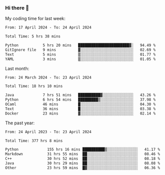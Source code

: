 ### Hi there 👋

My coding time for last week:

<!--START_SECTION:week-->

```txt
From: 17 April 2024 - To: 24 April 2024

Total Time: 5 hrs 38 mins

Python           5 hrs 20 mins   ███████████████████████▓░   94.49 %
GitIgnore file   9 mins          ▓░░░░░░░░░░░░░░░░░░░░░░░░   02.69 %
Text             5 mins          ▒░░░░░░░░░░░░░░░░░░░░░░░░   01.77 %
YAML             3 mins          ▒░░░░░░░░░░░░░░░░░░░░░░░░   01.05 %
```

<!--END_SECTION:week-->

Last month:

<!--START_SECTION:month-->

```txt
From: 24 March 2024 - To: 23 April 2024

Total Time: 18 hrs 10 mins

Java             7 hrs 51 mins   ██████████▓░░░░░░░░░░░░░░   43.26 %
Python           6 hrs 54 mins   █████████▒░░░░░░░░░░░░░░░   37.98 %
OCaml            46 mins         █░░░░░░░░░░░░░░░░░░░░░░░░   04.30 %
Text             36 mins         █░░░░░░░░░░░░░░░░░░░░░░░░   03.38 %
Docker           23 mins         ▓░░░░░░░░░░░░░░░░░░░░░░░░   02.14 %
```

<!--END_SECTION:month-->

The past year:

<!--START_SECTION:year-->

```txt
From: 24 April 2023 - To: 23 April 2024

Total Time: 377 hrs 8 mins

Python             155 hrs 16 mins ██████████▒░░░░░░░░░░░░░░   41.17 %
Markdown           31 hrs 55 mins  ██░░░░░░░░░░░░░░░░░░░░░░░   08.46 %
C++                30 hrs 52 mins  ██░░░░░░░░░░░░░░░░░░░░░░░   08.18 %
Java               30 hrs 29 mins  ██░░░░░░░░░░░░░░░░░░░░░░░   08.08 %
Other              23 hrs 59 mins  █▓░░░░░░░░░░░░░░░░░░░░░░░   06.36 %
```

<!--END_SECTION:year-->
